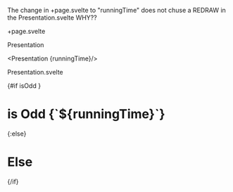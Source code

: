 The change in +page.svelte to "runningTime" does not chuse a REDRAW in the Presentation.svelte WHY??

+page.svelte
<script>
//@ts-nocheck
import {PageWrapper,HdgWithIcon,Centre,SectionHead,FormRow,InputElm,NumberElm,Comment,BtnWIconSm , BtnWIcon,FormElm,Lbl} from '$lib/cmp';
import { Icons,onMount } from '$lib/util';
import Presentation from './Presentation.svelte';
import MainNav from '$lib/appComp/MainNav.svelte';
let runningTime=0;

function gameLoop(){
runningTime = runningTime++;
}
onMount(()=>{
//  debugger;
 setInterval(gameLoop,1000);
});

</script>

<PageWrapper>
<MainNav />

<div class='flex justify-center w-full'>
<HdgWithIcon icon={Icons.BOOKS}>Presentation</HdgWithIcon>
</div>

<Presentation  {runningTime}/>




</PageWrapper>
Presentation.svelte
<script>
export let runningTime;
let isOdd;
function randomBoolean() {
  isOdd =  Math.random() < 0.5;
}
$:{
runningTime;
randomBoolean();
console.log("Running", isOdd);
}

</script>

{#if   isOdd }
<h1>is Odd {`${runningTime}`}</h1>
{:else}
<h1>Else </h1>
{/if}
